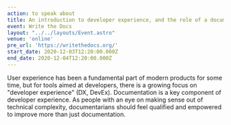 ```yaml
---
action: to speak about
title: An introduction to developer experience, and the role of a documentarian
event: Write the Docs
layout: "../../layouts/Event.astro"
venue: 'online'
pre_url: 'https://writethedocs.org/'
start_date: 2020-12-03T12:20:00.000Z
end_date: 2020-12-04T12:20:00.000Z
---
```



User experience has been a fundamental part of modern products for some time, but for tools aimed at developers, there is a growing focus on "developer experience" (DX, DevEx). Documentation is a key component of developer experience. As people with an eye on making sense out of technical complexity, documentarians should feel qualified and empowered to improve more than just documentation.